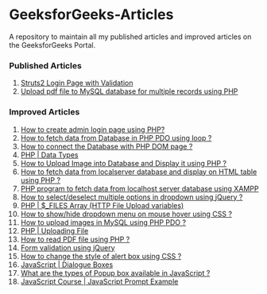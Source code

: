 # GeeksforGeeks-Articles
A repository to maintain all my published articles and improved articles on the GeeksforGeeks Portal.

### Published Articles
1. [Struts2 Login Page with Validation](https://www.geeksforgeeks.org/struts2-login-page-with-validation/)
2. [Upload pdf file to MySQL database for multiple records using PHP](https://www.geeksforgeeks.org/upload-pdf-file-to-mysql-database-for-multiple-records-using-php/)

### Improved Articles
1. [How to create admin login page using PHP?](https://www.geeksforgeeks.org/how-to-create-admin-login-page-using-php/)
2. [How to fetch data from Database in PHP PDO using loop ?](https://www.geeksforgeeks.org/how-to-fetch-data-from-database-in-php-pdo-using-loop/)
3. [How to connect the Database with PHP DOM page ?](https://www.geeksforgeeks.org/how-to-connect-the-database-with-php-dom-page/)
4. [PHP | Data Types ](https://www.geeksforgeeks.org/php-data-types/)
5. [How to Upload Image into Database and Display it using PHP ?](https://www.geeksforgeeks.org/how-to-upload-image-into-database-and-display-it-using-php/)
6. [How to fetch data from localserver database and display on HTML table using PHP ?](https://www.geeksforgeeks.org/how-to-fetch-data-from-localserver-database-and-display-on-html-table-using-php/)
7. [PHP program to fetch data from localhost server database using XAMPP](https://www.geeksforgeeks.org/php-program-fetch-data-localhost-server-database-using-xampp/)
8. [How to select/deselect multiple options in dropdown using jQuery ?](https://www.geeksforgeeks.org/how-to-select-deselect-multiple-options-in-dropdown-using-jquery/)
9. [PHP | $_FILES Array (HTTP File Upload variables)](https://www.geeksforgeeks.org/php-_files-array-http-file-upload-variables/)
10. [How to show/hide dropdown menu on mouse hover using CSS ?](https://www.geeksforgeeks.org/how-to-show-hide-dropdown-menu-on-mouse-hover-using-css/)
11. [How to upload images in MySQL using PHP PDO ?](https://www.geeksforgeeks.org/how-to-upload-images-in-mysql-using-php-pdo/)
12. [PHP | Uploading File](https://www.geeksforgeeks.org/php-uploading-file/)
13. [How to read PDF file using PHP ? ](https://www.geeksforgeeks.org/how-to-read-pdf-file-using-php/)
14. [Form validation using jQuery](https://www.geeksforgeeks.org/form-validation-using-jquery/)
15. [How to change the style of alert box using CSS ?](https://www.geeksforgeeks.org/how-to-change-the-style-of-alert-box-using-css/)
16. [JavaScript | Dialogue Boxes](https://www.geeksforgeeks.org/javascript-dialogue-boxes/)
17. [What are the types of Popup box available in JavaScript ?]()
18. [JavaScript Course | JavaScript Prompt Example]()
